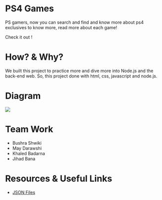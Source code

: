 
# PS4 Games

PS gamers, now you can search and find and know more about ps4 exclusives to know more, read more about each game! 


Check it out !

# How? & Why?

We built this project to practice more and dive more into Node.js and the back-end web. So, this project done with html, css, javascript and node.js.

# Diagram
![](https://i.imgur.com/Qn4Dxm1.png)


 

# Team Work

* Bushra Shwiki
* May Darawshi
* Khaled Badarna
* Jihad Bana

# Resources & Useful Links

* [JSON Files](https://www.w3schools.com/js/js_json.asp)

